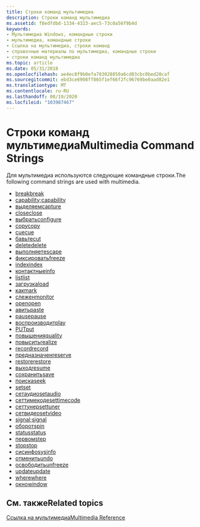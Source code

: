 ```yaml
---
title: Строки команд мультимедиа
description: Строки команд мультимедиа
ms.assetid: f8edfdbd-1334-4323-aec5-73c0a56f9b4d
keywords:
- Мультимедиа Windows, командные строки
- мультимедиа, командные строки
- Ссылка на мультимедиа, строки команд
- справочные материалы по мультимедиа, командные строки
- строки команд мультимедиа
ms.topic: article
ms.date: 05/31/2018
ms.openlocfilehash: ae4ec8f9b0efa783028850a6cd03cbc0bed20caf
ms.sourcegitcommit: ebd3ce6908ff865f1ef66f2fc96769be0aad82e1
ms.translationtype: MT
ms.contentlocale: ru-RU
ms.lasthandoff: 08/19/2020
ms.locfileid: "103987467"
---
```

# <a name="multimedia-command-strings"></a><span data-ttu-id="b38c5-108">Строки команд мультимедиа</span><span class="sxs-lookup"><span data-stu-id="b38c5-108">Multimedia Command Strings</span></span>

<span data-ttu-id="b38c5-109">Для мультимедиа используются следующие командные строки.</span><span class="sxs-lookup"><span data-stu-id="b38c5-109">The following command strings are used with multimedia.</span></span>

-   [<span data-ttu-id="b38c5-110">break</span><span class="sxs-lookup"><span data-stu-id="b38c5-110">break</span></span>](break.md)
-   <span data-ttu-id="b38c5-111">[capability](capability.md);</span><span class="sxs-lookup"><span data-stu-id="b38c5-111">[capability](capability.md)</span></span>
-   [<span data-ttu-id="b38c5-112">выделяем</span><span class="sxs-lookup"><span data-stu-id="b38c5-112">capture</span></span>](capture.md)
-   [<span data-ttu-id="b38c5-113">close</span><span class="sxs-lookup"><span data-stu-id="b38c5-113">close</span></span>](close.md)
-   [<span data-ttu-id="b38c5-114">выбрать</span><span class="sxs-lookup"><span data-stu-id="b38c5-114">configure</span></span>](configure.md)
-   [<span data-ttu-id="b38c5-115">copy</span><span class="sxs-lookup"><span data-stu-id="b38c5-115">copy</span></span>](copy.md)
-   [<span data-ttu-id="b38c5-116">cue</span><span class="sxs-lookup"><span data-stu-id="b38c5-116">cue</span></span>](cue.md)
-   [<span data-ttu-id="b38c5-117">бавьте</span><span class="sxs-lookup"><span data-stu-id="b38c5-117">cut</span></span>](cut.md)
-   [<span data-ttu-id="b38c5-118">delete</span><span class="sxs-lookup"><span data-stu-id="b38c5-118">delete</span></span>](delete.md)
-   [<span data-ttu-id="b38c5-119">выполняет</span><span class="sxs-lookup"><span data-stu-id="b38c5-119">escape</span></span>](escape.md)
-   [<span data-ttu-id="b38c5-120">фиксировать</span><span class="sxs-lookup"><span data-stu-id="b38c5-120">freeze</span></span>](freeze.md)
-   [<span data-ttu-id="b38c5-121">index</span><span class="sxs-lookup"><span data-stu-id="b38c5-121">index</span></span>](./windows-multimedia-start-page.md)
-   [<span data-ttu-id="b38c5-122">контактные</span><span class="sxs-lookup"><span data-stu-id="b38c5-122">info</span></span>](info.md)
-   [<span data-ttu-id="b38c5-123">list</span><span class="sxs-lookup"><span data-stu-id="b38c5-123">list</span></span>](list.md)
-   [<span data-ttu-id="b38c5-124">загрузка</span><span class="sxs-lookup"><span data-stu-id="b38c5-124">load</span></span>](load.md)
-   [<span data-ttu-id="b38c5-125">как</span><span class="sxs-lookup"><span data-stu-id="b38c5-125">mark</span></span>](mark.md)
-   [<span data-ttu-id="b38c5-126">слежен</span><span class="sxs-lookup"><span data-stu-id="b38c5-126">monitor</span></span>](monitor.md)
-   [<span data-ttu-id="b38c5-127">open</span><span class="sxs-lookup"><span data-stu-id="b38c5-127">open</span></span>](open.md)
-   [<span data-ttu-id="b38c5-128">авить</span><span class="sxs-lookup"><span data-stu-id="b38c5-128">paste</span></span>](paste.md)
-   [<span data-ttu-id="b38c5-129">pause</span><span class="sxs-lookup"><span data-stu-id="b38c5-129">pause</span></span>](pause.md)
-   [<span data-ttu-id="b38c5-130">воспроизводит</span><span class="sxs-lookup"><span data-stu-id="b38c5-130">play</span></span>](play.md)
-   [<span data-ttu-id="b38c5-131">PUT</span><span class="sxs-lookup"><span data-stu-id="b38c5-131">put</span></span>](put.md)
-   [<span data-ttu-id="b38c5-132">повышения</span><span class="sxs-lookup"><span data-stu-id="b38c5-132">quality</span></span>](quality.md)
-   [<span data-ttu-id="b38c5-133">повысить</span><span class="sxs-lookup"><span data-stu-id="b38c5-133">realize</span></span>](realize.md)
-   [<span data-ttu-id="b38c5-134">record</span><span class="sxs-lookup"><span data-stu-id="b38c5-134">record</span></span>](record.md)
-   [<span data-ttu-id="b38c5-135">предназначен</span><span class="sxs-lookup"><span data-stu-id="b38c5-135">reserve</span></span>](reserve.md)
-   [<span data-ttu-id="b38c5-136">restore</span><span class="sxs-lookup"><span data-stu-id="b38c5-136">restore</span></span>](restore.md)
-   [<span data-ttu-id="b38c5-137">выход</span><span class="sxs-lookup"><span data-stu-id="b38c5-137">resume</span></span>](resume.md)
-   [<span data-ttu-id="b38c5-138">сохранить</span><span class="sxs-lookup"><span data-stu-id="b38c5-138">save</span></span>](save.md)
-   [<span data-ttu-id="b38c5-139">поиска</span><span class="sxs-lookup"><span data-stu-id="b38c5-139">seek</span></span>](seek.md)
-   [<span data-ttu-id="b38c5-140">set</span><span class="sxs-lookup"><span data-stu-id="b38c5-140">set</span></span>](set.md)
-   [<span data-ttu-id="b38c5-141">сетаудио</span><span class="sxs-lookup"><span data-stu-id="b38c5-141">setaudio</span></span>](setaudio.md)
-   [<span data-ttu-id="b38c5-142">сеттимекоде</span><span class="sxs-lookup"><span data-stu-id="b38c5-142">settimecode</span></span>](settimecode.md)
-   [<span data-ttu-id="b38c5-143">сеттунер</span><span class="sxs-lookup"><span data-stu-id="b38c5-143">settuner</span></span>](settuner.md)
-   [<span data-ttu-id="b38c5-144">сетвидео</span><span class="sxs-lookup"><span data-stu-id="b38c5-144">setvideo</span></span>](setvideo.md)
-   <span data-ttu-id="b38c5-145">[signal](signal.md);</span><span class="sxs-lookup"><span data-stu-id="b38c5-145">[signal](signal.md)</span></span>
-   [<span data-ttu-id="b38c5-146">оборот</span><span class="sxs-lookup"><span data-stu-id="b38c5-146">spin</span></span>](spin.md)
-   [<span data-ttu-id="b38c5-147">status</span><span class="sxs-lookup"><span data-stu-id="b38c5-147">status</span></span>](status.md)
-   [<span data-ttu-id="b38c5-148">первом</span><span class="sxs-lookup"><span data-stu-id="b38c5-148">step</span></span>](step.md)
-   [<span data-ttu-id="b38c5-149">stop</span><span class="sxs-lookup"><span data-stu-id="b38c5-149">stop</span></span>](stop.md)
-   [<span data-ttu-id="b38c5-150">сисинфо</span><span class="sxs-lookup"><span data-stu-id="b38c5-150">sysinfo</span></span>](sysinfo.md)
-   [<span data-ttu-id="b38c5-151">отменить</span><span class="sxs-lookup"><span data-stu-id="b38c5-151">undo</span></span>](undo.md)
-   [<span data-ttu-id="b38c5-152">освободить</span><span class="sxs-lookup"><span data-stu-id="b38c5-152">unfreeze</span></span>](unfreeze.md)
-   [<span data-ttu-id="b38c5-153">update</span><span class="sxs-lookup"><span data-stu-id="b38c5-153">update</span></span>](update.md)
-   [<span data-ttu-id="b38c5-154">where</span><span class="sxs-lookup"><span data-stu-id="b38c5-154">where</span></span>](where.md)
-   [<span data-ttu-id="b38c5-155">окно</span><span class="sxs-lookup"><span data-stu-id="b38c5-155">window</span></span>](window.md)

## <a name="related-topics"></a><span data-ttu-id="b38c5-156">См. также</span><span class="sxs-lookup"><span data-stu-id="b38c5-156">Related topics</span></span>

<dl> <dt>

[<span data-ttu-id="b38c5-157">Ссылка на мультимедиа</span><span class="sxs-lookup"><span data-stu-id="b38c5-157">Multimedia Reference</span></span>](multimedia-reference.md)
</dt> </dl>

 

 